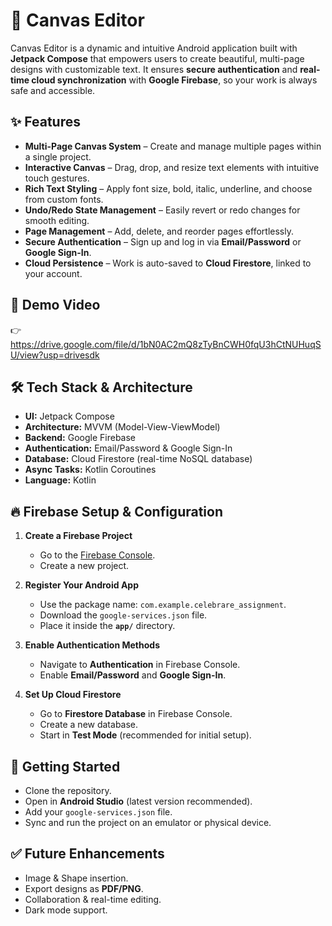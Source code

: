 # 🎨 Canvas Editor

Canvas Editor is a dynamic and intuitive Android application built with **Jetpack Compose** that empowers users to create beautiful, multi-page designs with customizable text. It ensures **secure authentication** and **real-time cloud synchronization** with **Google Firebase**, so your work is always safe and accessible.


## ✨ Features

* **Multi-Page Canvas System** – Create and manage multiple pages within a single project.
* **Interactive Canvas** – Drag, drop, and resize text elements with intuitive touch gestures.
* **Rich Text Styling** – Apply font size, bold, italic, underline, and choose from custom fonts.
* **Undo/Redo State Management** – Easily revert or redo changes for smooth editing.
* **Page Management** – Add, delete, and reorder pages effortlessly.
* **Secure Authentication** – Sign up and log in via **Email/Password** or **Google Sign-In**.
* **Cloud Persistence** – Work is auto-saved to **Cloud Firestore**, linked to your account.

## 🎥 Demo Video

👉https://drive.google.com/file/d/1bN0AC2mQ8zTyBnCWH0fqU3hCtNUHuqSU/view?usp=drivesdk



## 🛠️ Tech Stack & Architecture

* **UI:** Jetpack Compose
* **Architecture:** MVVM (Model-View-ViewModel)
* **Backend:** Google Firebase
* **Authentication:** Email/Password & Google Sign-In
* **Database:** Cloud Firestore (real-time NoSQL database)
* **Async Tasks:** Kotlin Coroutines
* **Language:** Kotlin


## 🔥 Firebase Setup & Configuration

1. **Create a Firebase Project**

   * Go to the [Firebase Console](https://console.firebase.google.com/).
   * Create a new project.

2. **Register Your Android App**

   * Use the package name: `com.example.celebrare_assignment`.
   * Download the `google-services.json` file.
   * Place it inside the **`app/`** directory.

3. **Enable Authentication Methods**

   * Navigate to **Authentication** in Firebase Console.
   * Enable **Email/Password** and **Google Sign-In**.

4. **Set Up Cloud Firestore**

   * Go to **Firestore Database** in Firebase Console.
   * Create a new database.
   * Start in **Test Mode** (recommended for initial setup).



## 🚀 Getting Started

* Clone the repository.
* Open in **Android Studio** (latest version recommended).
* Add your `google-services.json` file.
* Sync and run the project on an emulator or physical device.



## ✅ Future Enhancements

* Image & Shape insertion.
* Export designs as **PDF/PNG**.
* Collaboration & real-time editing.
* Dark mode support.

